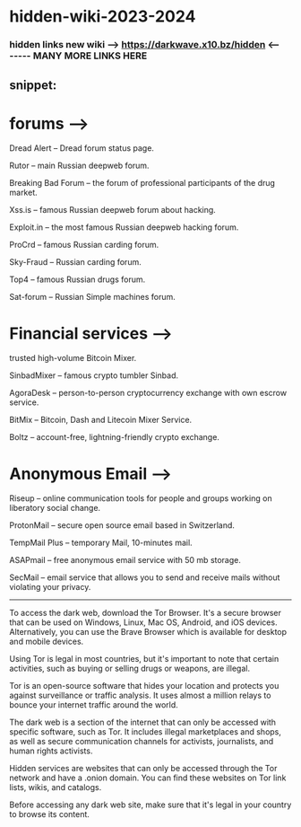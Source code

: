 # hidden-wiki-2023-2024

### hidden links new wiki --> https://darkwave.x10.bz/hidden    <------- MANY MORE LINKS HERE

## snippet:
# forums -->

Dread Alert – Dread forum status page.

Rutor – main Russian deepweb forum.

Breaking Bad Forum – the forum of professional participants of the drug market.

Xss.is – famous Russian deepweb forum about hacking.

Exploit.in – the most famous Russian deepweb hacking forum.

ProCrd – famous Russian carding forum.

Sky-Fraud – Russian carding forum.

Top4 – famous Russian drugs forum.

Sat-forum – Russian Simple machines forum. 

# Financial services -->
trusted high-volume Bitcoin Mixer.

SinbadMixer – famous crypto tumbler Sinbad.

AgoraDesk – person-to-person cryptocurrency exchange with own escrow service.

BitMix – Bitcoin, Dash and Litecoin Mixer Service.

Boltz – account-free, lightning-friendly crypto exchange.

# Anonymous Email -->
Riseup – online communication tools for people and groups working on liberatory social change.

ProtonMail – secure open source email based in Switzerland.

TempMail Plus – temporary Mail, 10-minutes mail.

ASAPmail – free anonymous email service with 50 mb storage.

SecMail – email service that allows you to send and receive mails without violating your privacy.




-----------------------------------------------------------------------------------------------------------------------------------------------------------------------
To access the dark web, download the Tor Browser. It's a secure browser that can be used on Windows, Linux, Mac OS, Android, and iOS devices. Alternatively, you can use the Brave Browser which is available for desktop and mobile devices.

Using Tor is legal in most countries, but it's important to note that certain activities, such as buying or selling drugs or weapons, are illegal.

Tor is an open-source software that hides your location and protects you against surveillance or traffic analysis. It uses almost a million relays to bounce your internet traffic around the world.

The dark web is a section of the internet that can only be accessed with specific software, such as Tor. It includes illegal marketplaces and shops, as well as secure communication channels for activists, journalists, and human rights activists.

Hidden services are websites that can only be accessed through the Tor network and have a .onion domain. You can find these websites on Tor link lists, wikis, and catalogs.

Before accessing any dark web site, make sure that it's legal in your country to browse its content.
